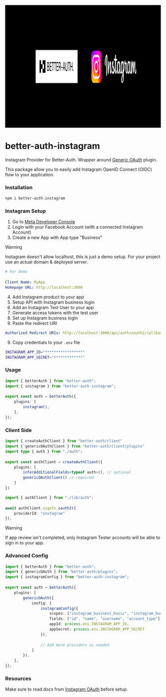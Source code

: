 <a href="https://github.com/manolo-in/better-auth-instagram">
    <img width="1584" height="396" alt="cover" src="https://github.com/manolo-in/better-auth-instagram/blob/main/cover.png?raw=true" />
</a>

# better-auth-instagram
Instagram Provider for Better-Auth. Wrapper around [Generic OAuth](https://www.better-auth.com/docs/plugins/generic-oauth) plugin.

This package allow you to easily add Instagram OpenID Connect (OIDC) flow to your application.

### Installation

```bash
npm i better-auth-instagram
```

### Instagram Setup

1. Go to [Meta Developer Console](https://developers.facebook.com/apps/)
2. Login with your Facebook Account (with a connected Instagram Account)
3. Create a new App with App type "Business"

> [!WARNING]
> Instagram doesn't allow localhost, this is just a demo setup. For your project use an actual domain & deployed server.

```yaml
# For Demo

Client Name: MyApp
Homepage URL: http://localhost:3000
```

4. Add Instagram product to your app
5. Setup API with Instagram business login
6. Add an Instagram Test User to your app
6. Generate access tokens with the test user
7. Set up Instagram business login
8. Paste the redirect URI

```yaml
Authorized Redirect URIs: http://localhost:3000/api/auth/oauth2/callback/instagram
```

9. Copy credentials to your `.env` file

```bash
INSTAGRAM_APP_ID="*****************"
INSTAGRAM_APP_SECRET="*************"
```

### Usage

```ts
import { betterAuth } from "better-auth";
import { instagram } from "better-auth-instagram";

export const auth = betterAuth({
    plugins: [
        instagram(),
    ],
});
```

### Client Side

```ts
import { createAuthClient } from "better-auth/client"
import { genericOAuthClient } from "better-auth/client/plugins"
import type { auth } from "./auth";

export const authClient = createAuthClient({
    plugins: [
        inferAdditionalFields<typeof auth>(), // optional
        genericOAuthClient() // required
    ]
})
```

```ts
import { authClient } from "./lib/auth";

await authClient.signIn.oauth2({
    providerId: "instagram"
});
```

> [!WARNING]
> If app review isn't completed, only Instagram Tester accounts will be able to sign in to your app.

### Advanced Config

```ts
import { betterAuth } from "better-auth";
import { genericOAuth } from "better-auth/plugins";
import { instagramConfig } from "better-auth-instagram";

export const auth = betterAuth({
    plugins: [
        genericOAuth({
            config: [
                instagramConfig({
                    scopes: ["instagram_business_basic", "instagram_business_manage_messages"],
                    fields: ["id", "name", "username", "account_type"],
                    appId: process.env.INSTAGRAM_APP_ID,
                    appSecret: process.env.INSTAGRAM_APP_SECRET
                }),

                // Add more providers as needed
            ]
        }),
    ],
});
```

### Resources

Make sure to read docs from [Instagram OAuth](https://developers.facebook.com/docs/instagram-platform/instagram-api-with-instagram-login/) before setup.
